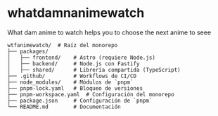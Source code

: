 # whatdamnanimewatch
What dam anime to watch helps you to choose the next anime to seee

```
wtfanimewatch/  # Raíz del monorepo
├── packages/
│   ├── frontend/    # Astro (requiere Node.js)
│   ├── backend/     # Node.js con Fastify
│   ├── shared/      # Librería compartida (TypeScript)
├── .github/         # Workflows de CI/CD
├── node_modules/    # Módulos de `pnpm`
├── pnpm-lock.yaml   # Bloqueo de versiones
├── pnpm-workspace.yaml  # Configuración del monorepo
├── package.json     # Configuración de `pnpm`
└── README.md        # Documentación
```
